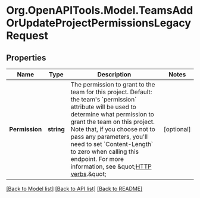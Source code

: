 # Org.OpenAPITools.Model.TeamsAddOrUpdateProjectPermissionsLegacyRequest

## Properties

Name | Type | Description | Notes
------------ | ------------- | ------------- | -------------
**Permission** | **string** | The permission to grant to the team for this project. Default: the team&#39;s &#x60;permission&#x60; attribute will be used to determine what permission to grant the team on this project. Note that, if you choose not to pass any parameters, you&#39;ll need to set &#x60;Content-Length&#x60; to zero when calling this endpoint. For more information, see \&quot;[HTTP verbs](https://docs.github.com/rest/overview/resources-in-the-rest-api#http-verbs).\&quot; | [optional] 

[[Back to Model list]](../README.md#documentation-for-models) [[Back to API list]](../README.md#documentation-for-api-endpoints) [[Back to README]](../README.md)

